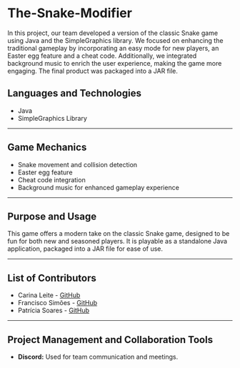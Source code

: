 # The-Snake-Modifier

In this project, our team developed a version of the classic Snake game using Java and the SimpleGraphics library. We focused on enhancing the traditional gameplay by incorporating an easy mode for new players, an Easter egg feature and a cheat code. Additionally, we integrated background music to enrich the user experience, making the game more engaging. The final product was packaged into a JAR file.

## Languages and Technologies

- Java
- SimpleGraphics Library

---

## Game Mechanics

- Snake movement and collision detection
- Easter egg feature
- Cheat code integration
- Background music for enhanced gameplay experience

---

## Purpose and Usage

This game offers a modern take on the classic Snake game, designed to be fun for both new and seasoned players. It is playable as a standalone Java application, packaged into a JAR file for ease of use.

---

## List of Contributors

- Carina Leite - [GitHub](https://github.com/carinapro)
- Francisco Simões - [GitHub](https://github.com/francis598)
- Patrícia Soares - [GitHub](https://github.com/PatriciaS16)

---

## Project Management and Collaboration Tools

- **Discord:** Used for team communication and meetings.


